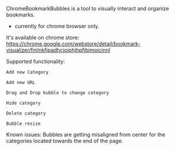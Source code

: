 ChromeBookmarkBubbles is a tool  to visually interact and organize bookmarks.
* currently for chrome browser only.

It's available on chrome store: https://chrome.google.com/webstore/detail/bookmark-visualizer/fmlnkfjpadhcjoiphjhpfjbjmoicinnl

Supported functionality:

	Add new Category

	Add new URL	

	Drag and Drop bubble to change category

	Hide category

	Delete category

	Bubble resize

Known issues:
Bubbles are getting misaligned from center for the categories located towards the end of the page.
